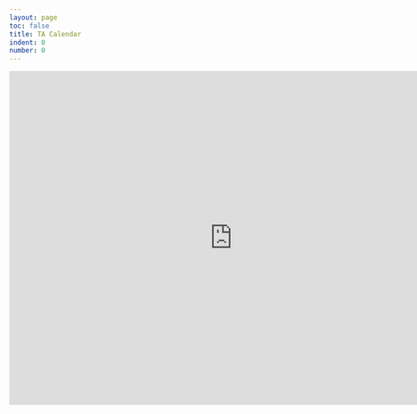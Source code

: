 ```yaml
---
layout: page
toc: false
title: TA Calendar
indent: 0
number: 0
---
```


<iframe src="https://calendar.google.com/calendar/embed?src=9astup3hp9hs3e61n550lgrn40%40group.calendar.google.com&ctz=America%2FDenver" style="border: 0" width="800" height="600" frameborder="0" scrolling="no"></iframe>